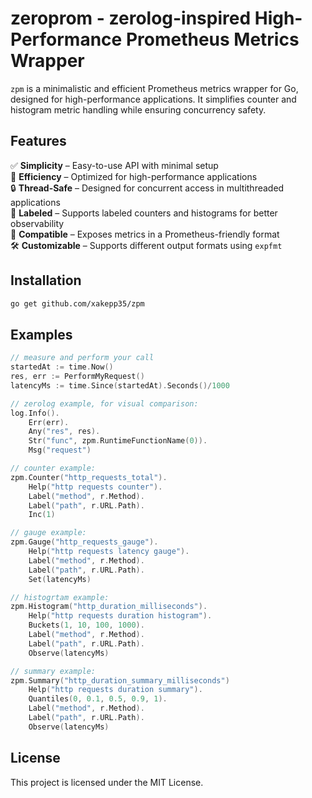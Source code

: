 # zeroprom - zerolog-inspired High-Performance Prometheus Metrics Wrapper

`zpm` is a minimalistic and efficient Prometheus metrics wrapper for Go, designed for high-performance applications. It simplifies counter and histogram metric handling while ensuring concurrency safety.

## Features  

✅ **Simplicity** – Easy-to-use API with minimal setup  
🚀 **Efficiency** – Optimized for high-performance applications  
🔒 **Thread-Safe** – Designed for concurrent access in multithreaded applications  
🔖 **Labeled** – Supports labeled counters and histograms for better observability  
📡 **Compatible** – Exposes metrics in a Prometheus-friendly format  
🛠 **Customizable** – Supports different output formats using `expfmt`  


## Installation

```sh
go get github.com/xakepp35/zpm
```

## Examples

```go
// measure and perform your call
startedAt := time.Now()
res, err := PerformMyRequest()
latencyMs := time.Since(startedAt).Seconds()/1000

// zerolog example, for visual comparison:
log.Info().
    Err(err).
    Any("res", res).
    Str("func", zpm.RuntimeFunctionName(0)).
    Msg("request")

// counter example:
zpm.Counter("http_requests_total").
    Help("http requests counter").
    Label("method", r.Method).
    Label("path", r.URL.Path).
    Inc(1)

// gauge example:
zpm.Gauge("http_requests_gauge").
    Help("http requests latency gauge").
    Label("method", r.Method).
    Label("path", r.URL.Path).
    Set(latencyMs)

// histogrtam example:
zpm.Histogram("http_duration_milliseconds").
    Help("http requests duration histogram").
    Buckets(1, 10, 100, 1000).
    Label("method", r.Method).
    Label("path", r.URL.Path).
    Observe(latencyMs)

// summary example:
zpm.Summary("http_duration_summary_milliseconds")
    Help("http requests duration summary").
    Quantiles(0, 0.1, 0.5, 0.9, 1).
    Label("method", r.Method).
    Label("path", r.URL.Path).
    Observe(latencyMs)
```

## License

This project is licensed under the MIT License.